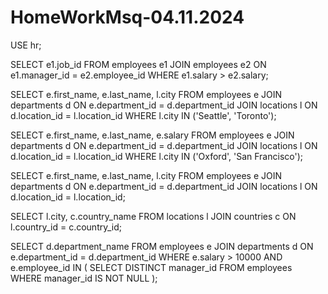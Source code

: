 # HomeWorkMsq-04.11.2024
USE hr;

SELECT e1.job_id
FROM employees e1
JOIN employees e2 ON e1.manager_id = e2.employee_id
WHERE e1.salary > e2.salary;


SELECT e.first_name, e.last_name, l.city
FROM employees e
JOIN departments d ON e.department_id = d.department_id
JOIN locations l ON d.location_id = l.location_id
WHERE l.city IN ('Seattle', 'Toronto');


SELECT e.first_name, e.last_name, e.salary
FROM employees e
JOIN departments d ON e.department_id = d.department_id
JOIN locations l ON d.location_id = l.location_id
WHERE l.city IN ('Oxford', 'San Francisco');


SELECT e.first_name, e.last_name, l.city
FROM employees e
JOIN departments d ON e.department_id = d.department_id
JOIN locations l ON d.location_id = l.location_id;


SELECT l.city, c.country_name
FROM locations l
JOIN countries c ON l.country_id = c.country_id;



SELECT d.department_name
FROM employees e
JOIN departments d ON e.department_id = d.department_id
WHERE e.salary > 10000
  AND e.employee_id IN (
      SELECT DISTINCT manager_id
      FROM employees
      WHERE manager_id IS NOT NULL
  );

